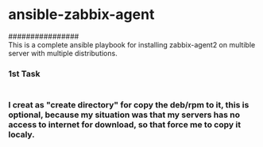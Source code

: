 # ansible-zabbix-agent<br/>
################<br/>
This is a complete ansible playbook for installing zabbix-agent2 on multible server with multiple distributions.
<h3>1st Task<h3/><br/>
I creat as "create directory" for copy the deb/rpm to it, this is optional, because my situation was that my servers has no access to internet for download, so that force me to copy it localy.

